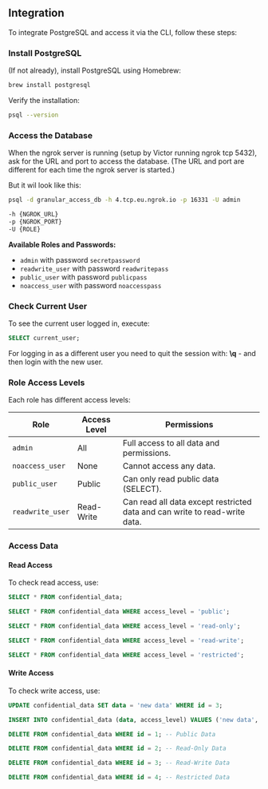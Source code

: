 ## Integration 

To integrate PostgreSQL and access it via the CLI, follow these steps:

### Install PostgreSQL

(If not already), install PostgreSQL using Homebrew:

```bash
brew install postgresql
```

Verify the installation:

```bash
psql --version
```

### Access the Database

When the ngrok server is running (setup by Victor running ngrok tcp 5432), ask for the URL and port to access the database. 
(The URL and port are different for each time the ngrok server is started.)

But it wil look like this:
```bash
psql -d granular_access_db -h 4.tcp.eu.ngrok.io -p 16331 -U admin
```

```bash
-h {NGROK_URL}
-p {NGROK_PORT}
-U {ROLE}
```

**Available Roles and Passwords:**

- `admin` with password `secretpassword`
- `readwrite_user` with password `readwritepass`
- `public_user` with password `publicpass`
- `noaccess_user` with password `noaccesspass`

### Check Current User

To see the current user logged in, execute:

```sql
SELECT current_user;
```

For logging in as a different user you need to quit the session with: **\q** - and then login with the new user.

### Role Access Levels

Each role has different access levels:

| Role           | Access Level  | Permissions                                                                 |
|----------------|---------------|-----------------------------------------------------------------------------|
| `admin`        | All           | Full access to all data and permissions.                                     |
| `noaccess_user`| None          | Cannot access any data.                                                     |
| `public_user`  | Public        | Can only read public data (SELECT).                                          |
| `readwrite_user`| Read-Write   | Can read all data except restricted data and can write to read-write data.   |

### Access Data

#### Read Access

To check read access, use:

```sql
SELECT * FROM confidential_data;

SELECT * FROM confidential_data WHERE access_level = 'public';

SELECT * FROM confidential_data WHERE access_level = 'read-only';

SELECT * FROM confidential_data WHERE access_level = 'read-write';

SELECT * FROM confidential_data WHERE access_level = 'restricted';
```

#### Write Access

To check write access, use:

```sql
UPDATE confidential_data SET data = 'new data' WHERE id = 3;
```
```sql
INSERT INTO confidential_data (data, access_level) VALUES ('new data', 'read-write');
```
```sql
DELETE FROM confidential_data WHERE id = 1; -- Public Data

DELETE FROM confidential_data WHERE id = 2; -- Read-Only Data

DELETE FROM confidential_data WHERE id = 3; -- Read-Write Data

DELETE FROM confidential_data WHERE id = 4; -- Restricted Data
```
